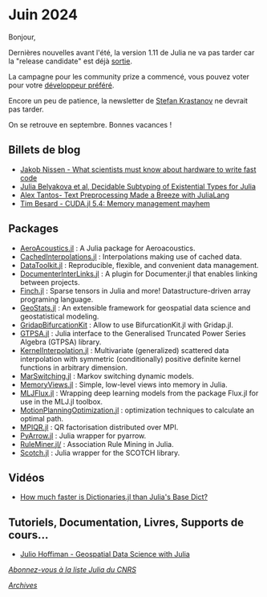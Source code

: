 # Juin 2024 

Bonjour, 

Dernières nouvelles avant l'été, la version 1.11 de Julia ne va pas tarder car la 
"release candidate" est déjà [sortie](https://github.com/JuliaLang/julia/blob/v1.11.0-rc1/NEWS.md).

La campagne pour les community prize a commencé, vous pouvez voter pour votre [développeur préféré](https://docs.google.com/forms/d/e/1FAIpQLScjPeDQQkV2nZxCR9aY5dpFZ7IiHXNXxennp-G3ZLw4De-4qQ/viewform).

Encore un peu de patience, la newsletter de [Stefan Krastanov](https://discourse.julialang.org/c/community/news/66) ne devrait pas tarder.

On se retrouve en septembre. Bonnes vacances !

## Billets de blog

- [Jakob Nissen - What scientists must know about hardware to write fast code](https://viralinstruction.com/posts/hardware/)
- [Julia Belyakova et al, Decidable Subtyping of Existential Types for Julia](https://dl.acm.org/doi/pdf/10.1145/3656421)
- [Alex Tantos- Text Preprocessing Made a Breeze with JuliaLang](https://juliazoid.com/text-preprocessing-made-a-breeze-with-julialang-3c8c736f1e5b)
- [Tim Besard - CUDA.jl 5.4: Memory management mayhem](https://juliagpu.org/post/2024-05-28-cuda_5.4/)

## Packages

- [AeroAcoustics.jl](https://github.com/1oly/AeroAcoustics.jl) : A Julia package for Aeroacoustics.
- [CachedInterpolations.jl](https://github.com/SouthEndMusic/CachedInterpolations.jl) : Interpolations making use of cached data.
- [DataToolkit.jl](https://github.com/tecosaur/DataToolkit.jl) : Reproducible, flexible, and convenient data management.
- [DocumenterInterLinks.jl](https://github.com/JuliaDocs/DocumenterInterLinks.jl) : A plugin for Documenter.jl that enables linking between projects.
- [Finch.jl](https://github.com/willow-ahrens/Finch.jl) : Sparse tensors in Julia and more! Datastructure-driven array programing language.
- [GeoStats.jl](https://github.com/JuliaEarth/GeoStats.jl) : An extensible framework for geospatial data science and geostatistical modeling.
- [GridapBifurcationKit](https://github.com/bifurcationkit/GridapBifurcationKit) : Allow to use BifurcationKit.jl with Gridap.jl.
- [GTPSA.jl](https://github.com/bmad-sim/GTPSA.jl) : Julia interface to the Generalised Truncated Power Series Algebra (GTPSA) library.
- [KernelInterpolation.jl](https://github.com/JoshuaLampert/KernelInterpolation.jl) : Multivariate (generalized) scattered data interpolation with symmetric (conditionally) positive definite kernel functions in arbitrary dimension.
- [MarSwitching.jl](https://github.com/m-dadej/MarSwitching.jl) : Markov switching dynamic models.
- [MemoryViews.jl](https://github.com/BioJulia/MemoryViews.jl) : Simple, low-level views into memory in Julia.
- [MLJFlux.jl](https://github.com/FluxML/MLJFlux.jl) : Wrapping deep learning models from the package Flux.jl for use in the MLJ.jl toolbox.
- [MotionPlanningOptimization.jl](https://github.com/alexander-leong/MotionPlanningOptimization.jl) : optimization techniques to calculate an optimal path.
- [MPIQR.jl](https://github.com/jwscook/MPIQR.jl) : QR factorisation distributed over MPI.
- [PyArrow.jl](https://github.com/ericphanson/PyArrow.jl) : Julia wrapper for pyarrow.
- [RuleMiner.jl/](https://github.com/JaredSchwartz/RuleMiner.jl/) : Association Rule Mining in Julia.
- [Scotch.jl](https://github.com/Keluaa/Scotch.jl) : Julia wrapper for the SCOTCH library.

## Vidéos

- [How much faster is Dictionaries.jl than Julia's Base Dict?](https://youtu.be/ROgQASMN_lI?si=xxJIApRJBonZYGJd)

## Tutoriels, Documentation, Livres, Supports de cours...

- [Julio Hoffiman - Geospatial Data Science with Julia](https://juliaearth.github.io/geospatial-data-science-with-julia/)

[*Abonnez-vous à la liste Julia du CNRS*](https://listes.services.cnrs.fr/wws/subscribe/julia)

[*Archives*](https://pnavaro.github.io/NouvellesJulia)
